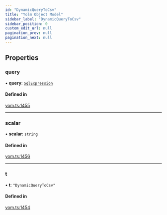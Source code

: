 ```yaml
---
id: "DynamicQueryToCsv"
title: "Yolm Object Model"
sidebar_label: "DynamicQueryToCsv"
sidebar_position: 0
custom_edit_url: null
pagination_prev: null
pagination_next: null
---
```


## Properties

### query

• **query**: [`SqlExpression`](../modules.md#sqlexpression)

#### Defined in

[yom.ts:1455](https://github.com/yolmio/boost/blob/964b449/src/yom.ts#L1455)

___

### scalar

• **scalar**: `string`

#### Defined in

[yom.ts:1456](https://github.com/yolmio/boost/blob/964b449/src/yom.ts#L1456)

___

### t

• **t**: ``"DynamicQueryToCsv"``

#### Defined in

[yom.ts:1454](https://github.com/yolmio/boost/blob/964b449/src/yom.ts#L1454)

